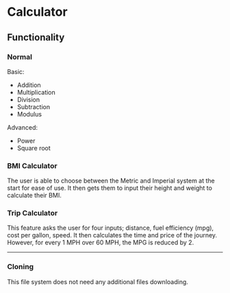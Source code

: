 # Calculator

## Functionality

### Normal

Basic:
- Addition
- Multiplication
- Division
- Subtraction
- Modulus

Advanced:
- Power
- Square root

### BMI Calculator
The user is able to choose between the Metric and Imperial system at the start for ease of use. It then gets them to input their height and weight to calculate their BMI.


### Trip Calculator
This feature asks the user for four inputs; distance, fuel efficiency (mpg), cost per gallon, speed. It then calculates the time and price of the journey. However, for every 1 MPH over 60 MPH, the MPG is reduced by 2.

---

### Cloning

This file system does not need any additional files downloading.
